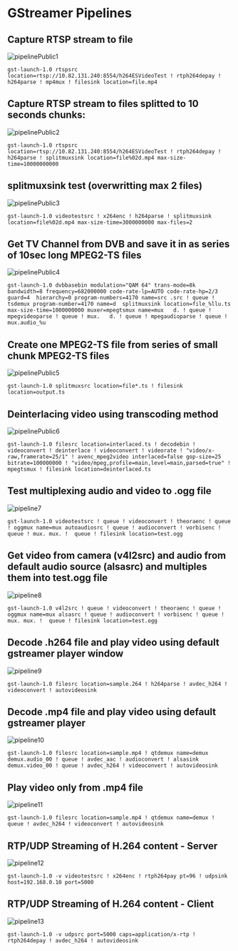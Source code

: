 GStreamer Pipelines 
===========

Capture RTSP stream to file 
----
![pipelinePublic1](https://raw.githubusercontent.com/xmementoit/gstreamerPublicPipelines/master/pipelinePublic1.png)
```
gst-launch-1.0 rtspsrc location=rtsp://10.82.131.240:8554/h264ESVideoTest ! rtph264depay ! h264parse ! mp4mux ! filesink location=file.mp4
```

Capture RTSP stream to files splitted to 10 seconds chunks:
----
![pipelinePublic2](https://raw.githubusercontent.com/xmementoit/gstreamerPublicPipelines/master/pipelinePublic2.png)
```
gst-launch-1.0 rtspsrc location=rtsp://10.82.131.240:8554/h264ESVideoTest ! rtph264depay ! h264parse ! splitmuxsink location=file%02d.mp4 max-size-time=10000000000 
```

splitmuxsink test (overwritting max 2 files)
----
![pipelinePublic3](https://raw.githubusercontent.com/xmementoit/gstreamerPublicPipelines/master/pipelinePublic3.png)
```
gst-launch-1.0 videotestsrc ! x264enc ! h264parse ! splitmuxsink location=file%02d.mp4 max-size-time=3000000000 max-files=2
```

Get TV Channel from DVB and save it in as series of 10sec long MPEG2-TS files
----
![pipelinePublic4](https://raw.githubusercontent.com/xmementoit/gstreamerPublicPipelines/master/pipelinePublic4.png)
```
gst-launch-1.0 dvbbasebin modulation="QAM 64" trans-mode=8k bandwidth=8 frequency=682000000 code-rate-lp=AUTO code-rate-hp=2/3 guard=4  hierarchy=0 program-numbers=4170 name=src .src ! queue ! tsdemux program-number=4170 name=d  splitmuxsink location=file_%llu.ts max-size-time=1000000000 muxer=mpegtsmux name=mux   d. ! queue ! mpegvideoparse ! queue ! mux.   d. ! queue ! mpegaudioparse ! queue ! mux.audio_%u
```

Create one MPEG2-TS file from series of small chunk MPEG2-TS files
----
![pipelinePublic5](https://raw.githubusercontent.com/xmementoit/gstreamerPublicPipelines/master/pipelinePublic5.png)
```
gst-launch-1.0 splitmuxsrc location=file*.ts ! filesink location=output.ts
```

Deinterlacing video using transcoding method
----
![pipelinePublic6](https://raw.githubusercontent.com/xmementoit/gstreamerPublicPipelines/master/pipelinePublic6.png)
```
gst-launch-1.0 filesrc location=interlaced.ts ! decodebin ! videoconvert ! deinterlace ! videoconvert ! videorate ! "video/x-raw,framerate=25/1" ! avenc_mpeg2video interlaced=false gop-size=25 bitrate=100000000 ! "video/mpeg,profile=main,level=main,parsed=true" ! mpegtsmux ! filesink location=deinterlaced.ts
```

Test multiplexing audio and video to .ogg file
----
![pipeline7](https://raw.githubusercontent.com/xmementoit/gstreamerPublicPipelines/master/pipeline7.png)
```
gst-launch-1.0 videotestsrc ! queue ! videoconvert ! theoraenc ! queue ! oggmux name=mux autoaudiosrc ! queue ! audioconvert ! vorbisenc ! queue ! mux. mux. !  queue ! filesink location=test.ogg
```

Get video from camera (v4l2src) and audio from default audio source (alsasrc) and multiples them into test.ogg file
---
![pipeline8](https://raw.githubusercontent.com/xmementoit/gstreamerPublicPipelines/master/pipeline8.png)
```
gst-launch-1.0 v4l2src ! queue ! videoconvert ! theoraenc ! queue ! oggmux name=mux alsasrc ! queue ! audioconvert ! vorbisenc ! queue ! mux. mux. !  queue ! filesink location=test.ogg
```

Decode .h264 file and play video using default gstreamer player window
----
![pipeline9](https://raw.githubusercontent.com/xmementoit/gstreamerPublicPipelines/master/pipeline9.png)
```
gst-launch-1.0 filesrc location=sample.264 ! h264parse ! avdec_h264 ! videoconvert ! autovideosink
```

Decode .mp4 file and play video using default gstreamer player
----
![pipeline10](https://raw.githubusercontent.com/xmementoit/gstreamerPublicPipelines/master/pipeline10.png)
```
gst-launch-1.0 filesrc location=sample.mp4 ! qtdemux name=demux demux.audio_00 ! queue ! avdec_aac ! audioconvert ! alsasink demux.video_00 ! queue ! avdec_h264 ! videoconvert ! autovideosink
```

Play video only from .mp4 file
----
![pipeline11](https://raw.githubusercontent.com/xmementoit/gstreamerPublicPipelines/master/pipeline11.png)
```
gst-launch-1.0 filesrc location=sample.mp4 ! qtdemux name=demux ! queue ! avdec_h264 ! videoconvert ! autovideosink
```

RTP/UDP Streaming of H.264 content - Server
----
![pipeline12](https://raw.githubusercontent.com/xmementoit/gstreamerPublicPipelines/master/pipeline12.png)
```
gst-launch-1.0 -v videotestsrc ! x264enc ! rtph264pay pt=96 ! udpsink host=192.168.0.10 port=5000
```

RTP/UDP Streaming of H.264 content - Client
----
![pipeline13](https://raw.githubusercontent.com/xmementoit/gstreamerPublicPipelines/master/pipeline13.png)
```
gst-launch-1.0 -v udpsrc port=5000 caps=application/x-rtp ! rtph264depay ! avdec_h264 ! autovideosink
```
